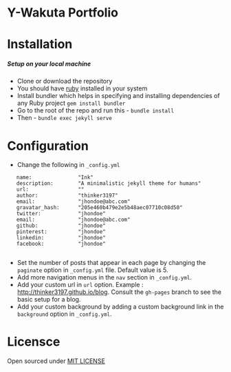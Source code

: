 # Y-Wakuta Portfolio

# Installation 

##### Setup on your local machine
 * Clone or download the repository
 * You should have [ruby](https://www.ruby-lang.org/en/) installed in your system
 * Install bundler which helps in specifying and installing dependencies of any Ruby project ```gem install bundler```
 * Go to the root of the repo and run this - ```bundle install```
 * Then - ```bundle exec jekyll serve```

# Configuration 
 * Change the following in ```_config.yml```
 ```
    name:               "Ink"
    description:        "A minimalistic jekyll theme for humans"
    url:                ""
    author:             "thinker3197"
    email:              "jhondoe@abc.com"
    gravatar_hash:      "205e460b479e2e5b48aec07710c08d50"
    twitter:            "jhondoe"
    email:              "jhondoe@abc.com"
    github:             "jhondoe"
    pinterest:          "jhondoe"
    linkedin:           "jhondoe"
    facebook:           "jhondoe"
    
 ```
 * Set the number of posts that appear in each page by changing the ```paginate``` option in ```_config.yml``` file. Default value is 5.
 * Add more navigation menus in the ```nav``` section in ```_config.yml```. 
 * Add your custom url in ```url``` option. Example : http://thinker3197.github.io/blog. Consult the ```gh-pages``` branch to see the basic setup for a blog.
 * Add your custom background by adding a custom background link in the ```background``` option in ```_config.yml```.
 
# Licensce

Open sourced under [MIT LICENSE](https://github.com/thinker3197/ink/blob/master/LICENSE) 
